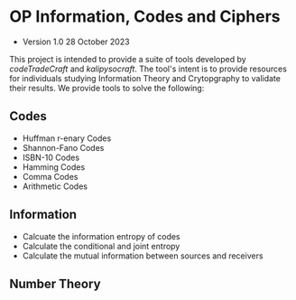 # OP Information, Codes and Ciphers
- Version 1.0 28 October 2023

This project is intended to provide a suite of tools developed by _codeTradeCraft_ and _kalipysocraft_. 
The tool's intent is to provide resources for individuals studying Information Theory and Crytopgraphy to validate their results.
We provide tools to solve the following:

## Codes
- Huffman r-enary Codes
- Shannon-Fano Codes
- ISBN-10 Codes
- Hamming Codes
- Comma Codes
- Arithmetic Codes

## Information
- Calcuate the information entropy of codes
- Calculate the conditional and joint entropy
- Calculate the mutual information between sources and receivers

## Number Theory

